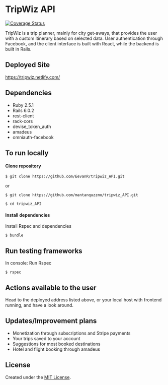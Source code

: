 # TripWiz API

[![Coverage Status](https://coveralls.io/repos/github/CraftAcademy/tripwiz_API/badge.svg?branch=development)](https://coveralls.io/github/CraftAcademy/tripwiz_API?branch=development)

TripWiz is a trip planner, mainly for city get-aways, that provides the user with a custom itinerary based on selected data. User authentication through Facebook, and the client interface is built with React, while the backend is built in Rails.

## Deployed Site
https://tripwiz.netlify.com/

## Dependencies
- Ruby 2.5.1
- Rails 6.0.2
- rest-client
- rack-cors
- devise_token_auth
- amadeus
- omniauth-facebook

## To run locally
#### Clone repository
```
$ git clone https://github.com/EevanR/tripwiz_API.git
```
or
```
$ git clone https://github.com/mantanquzzmo/tripwiz_API.git
```
```
$ cd tripwiz_API
```

#### Install dependencies
Install Rspec and dependencies
```
$ bundle
```

## Run testing frameworks
In console:
Run Rspec 
```
$ rspec
```

## Actions available to the user

Head to the deployed address listed above, or your local host with frontend running, and have a look around.

## Updates/Improvement plans
- Monetization through subscriptions and Stripe payments
- Your trips saved to your account
- Suggestions for most booked destinations
- Hotel and flight booking through amadeus

## License
Created under the <a href="https://en.wikipedia.org/wiki/MIT_License">MIT License</a>.